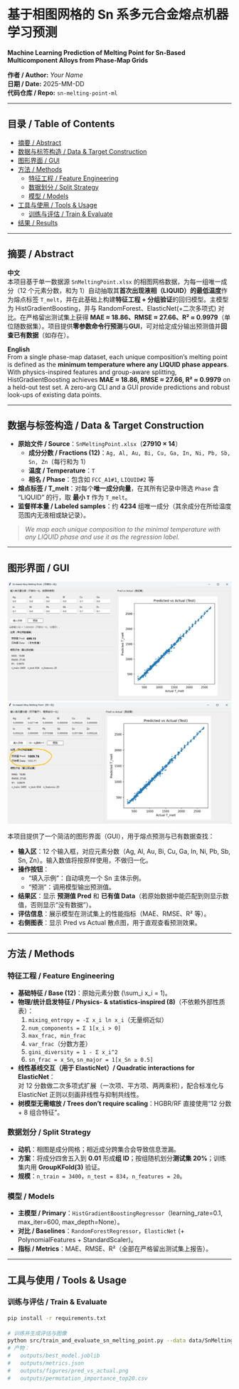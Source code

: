 # 基于相图网格的 Sn 系多元合金熔点机器学习预测  
**Machine Learning Prediction of Melting Point for Sn-Based Multicomponent Alloys from Phase-Map Grids**

**作者 / Author:** _Your Name_  
**日期 / Date:** 2025-MM-DD  
**代码仓库 / Repo:** `sn-melting-point-ml`

---

## 目录 / Table of Contents
- [摘要 / Abstract](#摘要--abstract)
- [数据与标签构造 / Data & Target Construction](#数据与标签构造--data--target-construction)
- [图形界面 / GUI](#图形界面--gui)
- [方法 / Methods](#方法--methods)
  - [特征工程 / Feature Engineering](#特征工程--feature-engineering)
  - [数据划分 / Split Strategy](#数据划分--split-strategy)
  - [模型 / Models](#模型--models)
- [工具与使用 / Tools & Usage](#工具与使用--tools--usage)
  - [训练与评估 / Train & Evaluate](#训练与评估--train--evaluate)
- [结果 / Results](#结果--results)

---

## 摘要 / Abstract

**中文**  
本项目基于单一数据源 `SnMeltingPoint.xlsx` 的相图网格数据，为每一组唯一成分（12 个元素分数，和为 1）自动抽取其**首次出现液相（LIQUID）**的**最低温度**作为熔点标签 `T_melt`，并在此基础上构建**特征工程 + 分组验证**的回归模型。主模型为 HistGradientBoosting，并与 RandomForest、ElasticNet(+二次多项式) 对比。在严格留出测试集上获得 **MAE ≈ 18.86、RMSE ≈ 27.66、R² ≈ 0.9979**（单位随数据集）。项目提供**零参数命令行预测**与**GUI**，可对给定成分输出预测值并**回查已有数据**（如存在）。

**English**  
From a single phase-map dataset, each unique composition’s melting point is defined as the **minimum temperature where any LIQUID phase appears**. With physics-inspired features and group-aware splitting, HistGradientBoosting achieves **MAE ≈ 18.86, RMSE ≈ 27.66, R² ≈ 0.9979** on a held-out test set. A zero-arg CLI and a GUI provide predictions and robust look-ups of existing data points.

---

## 数据与标签构造 / Data & Target Construction

- **原始文件 / Source**：`SnMeltingPoint.xlsx`（**27910 × 14**）  
  - **成分分数 / Fractions (12)**：`Ag, Al, Au, Bi, Cu, Ga, In, Ni, Pb, Sb, Sn, Zn`（每行和为 1）  
  - **温度 / Temperature**：`T`  
  - **相名 / Phase**：包含如 `FCC_A1#1`, `LIQUID#2` 等
- **熔点标签 / T_melt**：对每个**唯一成分向量**，在其所有记录中筛选 `Phase` 含 “LIQUID” 的行，取 **最小 `T`** 作为 `T_melt`。  
- **监督样本量 / Labeled samples**：约 **4234** 组唯一成分（其余成分在所给温度范围内无液相或缺记录）。  

> *We map each unique composition to the minimal temperature with any LIQUID phase and use it as the regression label.*

---

## 图形界面 / GUI

![GUI（不做归一化示例）](sn-melting-point-ml/GUI界面.png)  
![GUI（显示已有数据命中示例）](sn-melting-point-ml/GUI界面（显示已有数据的样本）.png)

本项目提供了一个简洁的图形界面（GUI），用于熔点预测与已有数据查找：

- **输入区**：12 个输入框，对应元素分数（Ag, Al, Au, Bi, Cu, Ga, In, Ni, Pb, Sb, Sn, Zn）。输入数值将按原样使用，不做归一化。  
- **操作按钮**：  
  - “填入示例”：自动填充一个 Sn 主体示例。  
  - “预测”：调用模型输出预测值。  
- **结果区**：显示 **预测值 Pred** 和 **已有值 Data**（若原始数据中能匹配到则显示数值，否则显示“没有数据”）。  
- **评估信息**：展示模型在测试集上的性能指标（MAE、RMSE、R² 等）。  
- **右侧图表**：显示 Pred vs Actual 散点图，用于直观查看预测效果。

---

## 方法 / Methods

### 特征工程 / Feature Engineering

- **基础特征 / Base (12)**：原始元素分数 \(\sum_i x_i = 1\)。  
- **物理/统计启发特征 / Physics- & statistics-inspired (8)**（不依赖外部性质表）：  
  1. `mixing_entropy = -Σ x_i ln x_i`（无量纲近似）  
  2. `num_components = Σ 1[x_i > 0]`  
  3. `max_frac, min_frac`  
  4. `var_frac`（分数方差）  
  5. `gini_diversity = 1 - Σ x_i^2`  
  6. `sn_frac = x_Sn`, `sn_major = 1[x_Sn ≥ 0.5]`
- **线性基线交互（用于 ElasticNet）/ Quadratic interactions for ElasticNet**：  
  对 12 分数做二次多项式扩展（一次项、平方项、两两乘积），配合标准化与 ElasticNet 正则以刻画非线性与抑制共线性。  
- **树模型无需缩放 / Trees don’t require scaling**：HGBR/RF 直接使用“12 分数 + 8 组合特征”。

### 数据划分 / Split Strategy

- **动机**：相图是成分网格；相近成分跨集合会导致信息泄漏。  
- **方案**：将成分四舍五入到 **0.01** 形成**组 ID**；按组随机划分**测试集 20%**；训练集内用 **GroupKFold(3)** 验证。  
- **规模**：`n_train = 3400`，`n_test = 834`，`n_features = 20`。

### 模型 / Models

- **主模型 / Primary**：`HistGradientBoostingRegressor`（learning_rate=0.1, max_iter=600, max_depth=None）。  
- **对比 / Baselines**：`RandomForestRegressor`，`ElasticNet` (+ PolynomialFeatures + StandardScaler)。  
- **指标 / Metrics**：MAE、RMSE、R²（全部在严格留出测试集上报告）。

---

## 工具与使用 / Tools & Usage

### 训练与评估 / Train & Evaluate
```bash
pip install -r requirements.txt

# 训练并生成评估与图像
python src/train_and_evaluate_sn_melting_point.py --data data/SnMeltingPoint.xlsx --outdir outputs
# 产物：
#   outputs/best_model.joblib
#   outputs/metrics.json
#   outputs/figures/pred_vs_actual.png
#   outputs/permutation_importance_top20.csv
